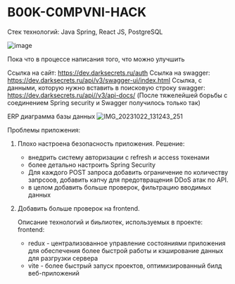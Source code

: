 # B00K-C0MPVNI-HACK

Стек технологий: Java Spring, React JS, PostgreSQL

![image](https://github.com/DENisProd/B00K-C0MPVNI-HACK/assets/63392847/0480051b-b950-435b-aa2e-df8d9d7d569e)

Пока что в процессе написания того, что можно улучшить

Ссылка на сайт: https://dev.darksecrets.ru/auth
Ссылка на swagger: https://dev.darksecrets.ru/api/v3/swagger-ui/index.html
Ссылка, с данными, которую нужно вставить в поисковую строку swagger: https://dev.darksecrets.ru/api//v3/api-docs/  (После тяжелейшей борьбы с соединением Spring security и Swagger получилось только так)

ERP диаграмма базы данных 
![IMG_20231022_131243_251](https://github.com/DENisProd/B00K-C0MPVNI-HACK/assets/63392847/7473d39f-09c9-4d7e-86ff-cfb3aa85919e)

Проблемы приложения:
1) Плохо настроена безопасность приложения.
   Решение:
   - внедрить систему авторизации с refresh и access токенами
   - более детально настроить Spring Security
   - Для каждого POST запроса добавить ограничение по количеству запрсоов, добавить капчу для предотвращения DDoS атак по API.
   - в целом добавить больше проверок, фильтрацию вводимых данных
3) Добавить больше проверок на frontend.

   Описание технологий и биьлиотек, используемых в проекте:
   frontend:
   - redux - централизованное управление состояниями приложения для обеспечения более быстрой работы и кэширование данных для разгрузки сервера
   - vite - более быстрый запуск проектов, оптимизированный билд веб-приложений
